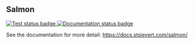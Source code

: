 ## Salmon
<a href="https://github.com/stsievert/salmon/actions">
  <img src="https://github.com/stsievert/salmon/actions/workflows/test.yml/badge.svg" alt="Test status badge" />
</a><a href="https://github.com/stsievert/salmon/actions">
  <img src="https://github.com/stsievert/salmon/actions/workflows/docs.yml/badge.svg" alt="Documentation status badge" />
</a>


See the documentation for more detail: https://docs.stsievert.com/salmon/
